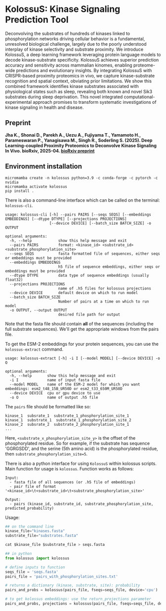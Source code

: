 # KolossuS: Kinase Signaling Prediction Tool

Deconvolving the substrates of hundreds of kinases linked to phosphorylation networks driving
cellular behavior is a fundamental, unresolved biological challenge, largely due to the poorly
understood interplay of kinase selectivity and substrate proximity. We introduce KolossuS, a
deep learning framework leveraging protein language models to decode kinase-substrate
specificity. KolossuS achieves superior prediction accuracy and sensitivity across mammalian
kinomes, enabling proteome-wide predictions and evolutionary insights. By integrating
KolossuS with CRISPR-based proximity proteomics in vivo, we capture kinase-substrate
recognition and spatial context, obviating prior limitations. We show this combined framework
identifies kinase substrates associated with physiological states such as sleep, revealing both
known and novel Sik3 substrates during sleep deprivation. This novel integrated
computational-experimental approach promises to transform systematic investigations of
kinase signaling in health and disease.


## Preprint
**Jha K., Shonai D., Parekh A., Uezu A., Fujiyama T., Yamamoto H., Parameswaran P., Yanagisawa M., Singh R., Soderling S. (2025). Deep Learning-coupled Proximity Proteomics to Deconvolve Kinase Signaling In Vivo. bioRxiv, 2025-04. [bioRxiv preprint](https://www.biorxiv.org/content/10.1101/2025.04.27.650849v1)**


## Environment installation
```
micromamba create -n kolossus python=3.9 -c conda-forge -c pytorch -c nvidia
micromamba activate kolossus
pip install .
```

There is also a command-line interface which can be called on the terminal: `kolossus-cli`.

```
usage: kolossus-cli [-h] --pairs PAIRS [--seqs SEQS] [--embeddings EMBEDDINGS] [--dtype DTYPE] [--projections PROJECTIONS]
                    [--device DEVICE] [--batch_size BATCH_SIZE] -o OUTPUT

optional arguments:
  -h, --help            show this help message and exit
  --pairs PAIRS         format: <kinase_id> <substrate_id> <substrate_phosphorylation_site>
  --seqs SEQS           fasta formatted file of sequences, either seqs or embeddings must be provided
  --embeddings EMBEDDINGS
                        h5 file of sequence embeddings, either seqs or embeddings must be provided
  --dtype DTYPE         data type of sequence embeddings (usually float32)
  --projections PROJECTIONS
                        name of .h5 files for kolossus projections
  --device DEVICE       default device on which to run model
  --batch_size BATCH_SIZE
                        Number of pairs at a time on which to run model
  -o OUTPUT, --output OUTPUT
                        desired file path for output
```

Note that the fasta file should contain **all** of the sequences (including the full substrate sequences). 
We'll get the appropriate windows from the pairs file. 

To get the ESM-2 embeddings for your protein sequences, you can use the `kolossus-extract` command. 

```
usage: kolossus-extract [-h] -i I [--model MODEL] [--device DEVICE] -o O

optional arguments:
  -h, --help       show this help message and exit
  -i I             name of input fasta file
  --model MODEL    name of the ESM-2 model for which you want embeddings: esm2_t48_15B_UR50D or esm2_t33_650M_UR50D
  --device DEVICE  cpu or gpu device to use
  -o O             name of output .h5 file
```

The `pairs` file should be formatted like so:

```
kinase_1  subsrate_1  substrate_1_phosphorylation_site_1
kinase_1  substrate_1  substrate_1_phosphorylation_site_2
kinase_2  subsrate_2  substrate_2_phosphorylation_site_1
...
```

Here, `<substrate_x_phosphorylation_site_y>` is the offset of the phosphorylated residue. 
So for example, if the substrate has sequence 'GGRGSDD', and the serine (5th amino acid)
is the phosphorylated residue, then `substrate_phosphorylation_site=5`.


There is also a python interface for using `KolossuS` within kolossus scripts. Main function for usage is `kolossus`. Function works as follows: 

```
Input:
  - fasta file of all sequences (or .h5 file of embeddings)
  - pair file of format '<kinase_id>\t<substrate_id>\t<substrate_phosphorylation_site>'

Output:
  - pairs (kinase_id, substrate_id, substrate_phosphorylation_site, predicted_probability)
```

Usage:

``` python
## on the command line
kinase_file="kinases.fasta"
substrate_file="substrates.fasta"

cat $kinase_file $substrate_file > seqs.fasta

## in python
from kolossus import kolossus

# define inputs to function
seqs_file = 'seqs.fasta' 
pairs_file = 'pairs_with_phosphorylation_sites.txt'

# returns a dictionary (kinase, substrate, site): probability
pairs_and_probs = kolossus(pairs_file, fseqs=seqs_file, device='cpu')

# to get kolossus embeddings: use the return_projections parameter
pairs_and_probs, projections = kolossus(pairs_file, fseqs=seqs_file, device='cpu', return_projections=True)
```
